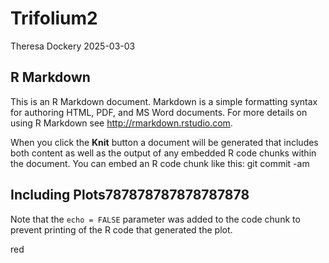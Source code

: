 Trifolium2
================
Theresa Dockery
2025-03-03

## R Markdown

This is an R Markdown document. Markdown is a simple formatting syntax
for authoring HTML, PDF, and MS Word documents. For more details on
using R Markdown see <http://rmarkdown.rstudio.com>.

When you click the **Knit** button a document will be generated that
includes both content as well as the output of any embedded R code
chunks within the document. You can embed an R code chunk like this: git
commit -am

## Including Plots787878787878787878

Note that the `echo = FALSE` parameter was added to the code chunk to
prevent printing of the R code that generated the plot.

red

